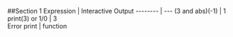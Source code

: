 
##Section 1
Expression | Interactive Output
--------   | ---
(3 and abs)(-1) | 1 
print(3) or 1/0 | 3 </br> Error
print | function 
